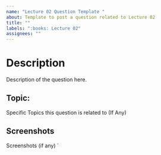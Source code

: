 ```yaml
---
name: "Lecture 02 Question Template "
about: Template to post a question related to Lecture 02
title: ""
labels: ":books: Lecture 02"
assignees: ""
---
```


# Description

Description of the question here.

## Topic:

Specific Topics this question is related to (If Any)

## Screenshots

Screenshots (if any)
`
